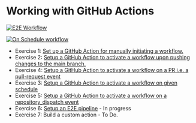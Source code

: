 # Working with GitHub Actions

[![E2E Workflow](https://github.com/SoftwareTestingTrends/github-actions-practice/actions/workflows/e2e-pipeline.yml/badge.svg)](https://github.com/SoftwareTestingTrends/github-actions-practice/actions/workflows/e2e-pipeline.yml)

[![On Schedule workflow](https://github.com/SoftwareTestingTrends/github-actions-practice/actions/workflows/on-schedule.yml/badge.svg)](https://github.com/SoftwareTestingTrends/github-actions-practice/actions/workflows/on-schedule.yml)

* Exercise 1: [Set up a GitHub Action for manually initiating a workflow.](practice-exercise-1.md)
* Exercise 2: [Setup a GitHub Action to activate a workflow upon pushing changes to the main branch.](practice-exercise-2.md)
* Exercise 4: [Setup a GitHub Action to activate a workflow on a PR i.e. a pull-request event](practice-exercise-3.md)
* Exercise 3: [Setup a GitHub Action to activate a workflow on given schedule](practice-exercise-4.md)
* Exercise 5: [Setup a GitHub Action to activate a workflow on a repository_dispatch event](practice-exercise-5.md)
* Exercise 6: [Setup an E2E pipeline](practice-exercise-6.md)  - In progress
* Exercise 7: Build a custom action - To Do.







